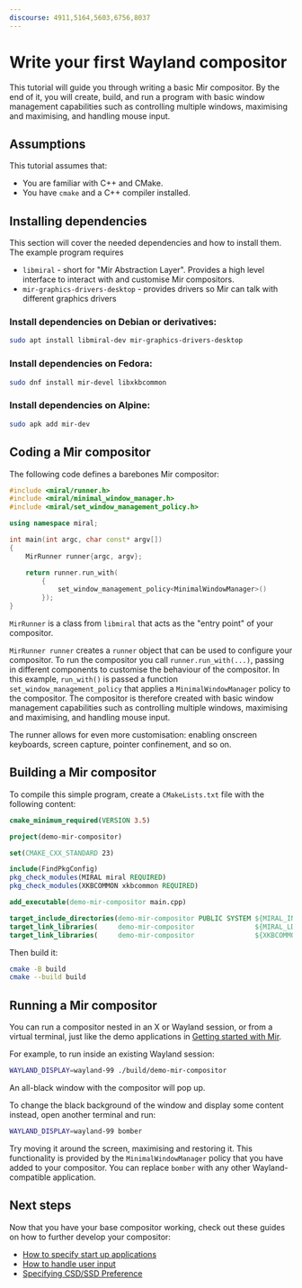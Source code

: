 ```yaml
---
discourse: 4911,5164,5603,6756,8037
---
```


# Write your first Wayland compositor
This tutorial will guide you through writing a basic Mir compositor. By the end of it, you will create, build, and run a program with basic window management
capabilities such as controlling multiple windows, maximising and maximising, and handling mouse input. 


## Assumptions

This tutorial assumes that:

* You are familiar with C++ and CMake.
* You have `cmake` and a C++ compiler installed.

## Installing dependencies
This section will cover the needed dependencies and how to install them.
The example program requires 
* `libmiral` - short for "Mir Abstraction Layer". Provides a high level interface to interact with and customise Mir compositors.
* `mir-graphics-drivers-desktop` - provides drivers so Mir can talk with different graphics drivers

### Install dependencies on Debian or derivatives:
```sh
sudo apt install libmiral-dev mir-graphics-drivers-desktop
```

### Install dependencies on Fedora:
```sh
sudo dnf install mir-devel libxkbcommon
```
### Install dependencies on Alpine:
```sh
sudo apk add mir-dev
```

## Coding a Mir compositor

The following code defines a barebones Mir compositor:

```cpp
#include <miral/runner.h>
#include <miral/minimal_window_manager.h>
#include <miral/set_window_management_policy.h>

using namespace miral;

int main(int argc, char const* argv[])
{
    MirRunner runner{argc, argv};

    return runner.run_with(
        {
            set_window_management_policy<MinimalWindowManager>()
        });
}
```


`MirRunner` is a class from `libmiral` that acts as the "entry point" of your compositor.

`MirRunner runner` creates a `runner` object that can be used to configure your compositor.  To run the compositor you call `runner.run_with(...)`, passing in different components to customise the behaviour of the compositor. In this example, `run_with()` is passed a function `set_window_management_policy` that applies a `MinimalWindowManager` policy to the compositor. The compositor is therefore created with basic window management capabilities such as controlling multiple windows, maximising and maximising, and handling mouse input. 

The runner allows for even more customisation: enabling onscreen keyboards, screen capture, pointer confinement, and so on. 

## Building a Mir compositor

To compile this simple program, create a `CMakeLists.txt` file with the following content:

```cmake
cmake_minimum_required(VERSION 3.5)

project(demo-mir-compositor)

set(CMAKE_CXX_STANDARD 23)

include(FindPkgConfig)
pkg_check_modules(MIRAL miral REQUIRED)
pkg_check_modules(XKBCOMMON xkbcommon REQUIRED)

add_executable(demo-mir-compositor main.cpp)

target_include_directories(demo-mir-compositor PUBLIC SYSTEM ${MIRAL_INCLUDE_DIRS})
target_link_libraries(     demo-mir-compositor               ${MIRAL_LDFLAGS})
target_link_libraries(     demo-mir-compositor               ${XKBCOMMON_LIBRARIES})
```

Then build it:
```sh
cmake -B build
cmake --build build
```

## Running a Mir compositor
You can run a compositor nested in an X or Wayland session, or from a virtual terminal, just like the demo applications in [Getting started with Mir](getting-started-with-mir.md). 

For example, to run inside an existing Wayland session:
```sh
WAYLAND_DISPLAY=wayland-99 ./build/demo-mir-compositor
```
An all-black window with the compositor will pop up.

To change the black background of the window and display some content instead, open another terminal and run:
```sh
WAYLAND_DISPLAY=wayland-99 bomber
```
Try moving it around the screen, maximising and restoring it. This functionality is provided by the `MinimalWindowManager` policy that you have added to your compositor. You can replace `bomber` with any other Wayland-compatible application.

## Next steps
Now that you have your base compositor working, check out these guides on how to further develop your compositor:

- [How to specify start up applications](/how-to/how-to-specify-startup-apps.md)
- [How to handle user input](/how-to/how-to-handle-keyboard-input.md)
- [Specifying CSD/SSD Preference](/how-to/specifying-csd-ssd-preference.md)
